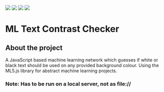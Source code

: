 <img src="https://img.shields.io/github/repo-size/Will1162/
ML-Text-Contrast-Checker"/> <img src="https://img.shields.io/tokei/lines/github/Will1162/
ML-Text-Contrast-Checker"/> <img src="https://img.shields.io/github/downloads/Will1162/
ML-Text-Contrast-Checker/total"/> <img src="https://img.shields.io/github/last-commit/Will1162/
ML-Text-Contrast-Checker"/>

# ML Text Contrast Checker

## About the project

A JavaScript based machine learning network which guesses if white or black text should be used on any provided background colour.
Using the ML5.js library for abstract machine learning projects.

### Note: Has to be run on a local server, not as file://
